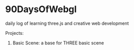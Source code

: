 # 90DaysOfWebgl
daily log of learning three.js and creative web development

Projects: 
1. Basic Scene: a base for THREE basic scene
